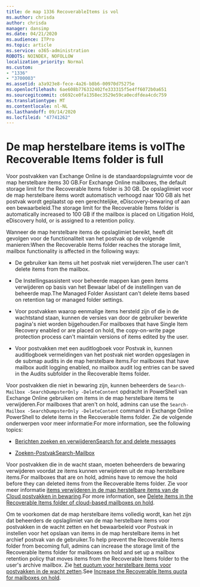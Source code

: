 ```yaml
---
title: de map 1336 RecoverableItems is vol
ms.author: chrisda
author: chrisda
manager: dansimp
ms.date: 04/21/2020
ms.audience: ITPro
ms.topic: article
ms.service: o365-administration
ROBOTS: NOINDEX, NOFOLLOW
localization_priority: Normal
ms.custom:
- "1336"
- "3700003"
ms.assetid: a3a923e8-fece-4a26-b8b6-00970d75275e
ms.openlocfilehash: 6ae608b776332402fe333315f5e4ff6072b0a651
ms.sourcegitcommit: c6692ce0fa1358ec3529e59ca0ecdfdea4cdc759
ms.translationtype: MT
ms.contentlocale: nl-NL
ms.lasthandoff: 09/14/2020
ms.locfileid: "47741262"
---
```

# <a name="the-recoverable-items-folder-is-full"></a><span data-ttu-id="c6e65-102">De map herstelbare items is vol</span><span class="sxs-lookup"><span data-stu-id="c6e65-102">The Recoverable Items folder is full</span></span>

<span data-ttu-id="c6e65-103">Voor postvakken van Exchange Online is de standaardopslagruimte voor de map herstelbare items 30 GB.</span><span class="sxs-lookup"><span data-stu-id="c6e65-103">For Exchange Online mailboxes, the default storage limit for the Recoverable Items folder is 30 GB.</span></span> <span data-ttu-id="c6e65-104">De opslaglimiet voor de map herstelbare items wordt automatisch verhoogd naar 100 GB als het postvak wordt geplaatst op een gerechtelijke, eDiscovery-bewaring of aan een bewaarbeleid.</span><span class="sxs-lookup"><span data-stu-id="c6e65-104">The storage limit for the Recoverable Items folder is automatically increased to 100 GB if the mailbox is placed on Litigation Hold, eDiscovery hold, or is assigned to a retention policy.</span></span>

<span data-ttu-id="c6e65-105">Wanneer de map herstelbare items de opslaglimiet bereikt, heeft dit gevolgen voor de functionaliteit van het postvak op de volgende manieren:</span><span class="sxs-lookup"><span data-stu-id="c6e65-105">When the Recoverable Items folder reaches the storage limit, mailbox functionality is affected in the following ways:</span></span>

- <span data-ttu-id="c6e65-106">De gebruiker kan items uit het postvak niet verwijderen.</span><span class="sxs-lookup"><span data-stu-id="c6e65-106">The user can't delete items from the mailbox.</span></span>

- <span data-ttu-id="c6e65-107">De Instellingsassistent voor beheerde mappen kan geen items verwijderen op basis van het Bewaar label of de instellingen van de beheerde map.</span><span class="sxs-lookup"><span data-stu-id="c6e65-107">The Managed Folder Assistant can't delete items based on retention tag or managed folder settings.</span></span>

- <span data-ttu-id="c6e65-108">Voor postvakken waarop eenmalige items hersteld zijn of die in de wachtstand staan, kunnen de versies van door de gebruiker bewerkte pagina's niet worden bijgehouden.</span><span class="sxs-lookup"><span data-stu-id="c6e65-108">For mailboxes that have Single Item Recovery enabled or are placed on hold, the copy-on-write page protection process can't maintain versions of items edited by the user.</span></span>

- <span data-ttu-id="c6e65-109">Voor postvakken met een auditlogboek voor Postvak in, kunnen auditlogboek vermeldingen van het postvak niet worden opgeslagen in de submap audits in de map herstelbare items.</span><span class="sxs-lookup"><span data-stu-id="c6e65-109">For mailboxes that have mailbox audit logging enabled, no mailbox audit log entries can be saved in the Audits subfolder in the Recoverable Items folder.</span></span>

<span data-ttu-id="c6e65-110">Voor postvakken die niet in bewaring zijn, kunnen beheerders de `Search-Mailbox -SearchDumpsterOnly -DeleteContent` opdracht in PowerShell van Exchange Online gebruiken om items in de map herstelbare items te verwijderen.</span><span class="sxs-lookup"><span data-stu-id="c6e65-110">For mailboxes that aren't on hold, admins can use the `Search-Mailbox -SearchDumpsterOnly -DeleteContent` command in Exchange Online PowerShell to delete items in the Recoverable Items folder.</span></span> <span data-ttu-id="c6e65-111">Zie de volgende onderwerpen voor meer informatie:</span><span class="sxs-lookup"><span data-stu-id="c6e65-111">For more information, see the following topics:</span></span>

- [<span data-ttu-id="c6e65-112">Berichten zoeken en verwijderen</span><span class="sxs-lookup"><span data-stu-id="c6e65-112">Search for and delete messages</span></span>](https://docs.microsoft.com/microsoft-365/compliance/search-for-and-delete-messagesadmin-help)

- [<span data-ttu-id="c6e65-113">Zoeken-Postvak</span><span class="sxs-lookup"><span data-stu-id="c6e65-113">Search-Mailbox</span></span>](https://docs.microsoft.com/powershell/module/exchange/mailboxes/Search-Mailbox)

<span data-ttu-id="c6e65-114">Voor postvakken die in de wacht staan, moeten beheerders de bewaring verwijderen voordat ze items kunnen verwijderen uit de map herstelbare items.</span><span class="sxs-lookup"><span data-stu-id="c6e65-114">For mailboxes that are on hold, admins have to remove the hold before they can deleted items from the Recoverable Items folder.</span></span> <span data-ttu-id="c6e65-115">Zie voor meer informatie [items verwijderen in de map herstelbare items van de Cloud postvakken in bewaring](https://docs.microsoft.com/microsoft-365/compliance/delete-items-in-the-recoverable-items-folder-of-mailboxes-on-hold).</span><span class="sxs-lookup"><span data-stu-id="c6e65-115">For more information, see [Delete items in the Recoverable Items folder of cloud-based mailboxes on hold](https://docs.microsoft.com/microsoft-365/compliance/delete-items-in-the-recoverable-items-folder-of-mailboxes-on-hold).</span></span>

<span data-ttu-id="c6e65-116">Om te voorkomen dat de map herstelbare items volledig wordt, kan het zijn dat beheerders de opslaglimiet van de map herstelbare items voor postvakken in de wacht zetten en het bewaarbeleid voor Postvak in instellen voor het opslaan van items in de map herstelbare items in het archief postvak van de gebruiker.</span><span class="sxs-lookup"><span data-stu-id="c6e65-116">To help prevent the Recoverable Items folder from becoming full, admins can increase the storage limit of the Recoverable Items folder for mailboxes on hold and set up a mailbox retention policy that moves items from the Recoverable Items folder to the user's archive mailbox.</span></span> <span data-ttu-id="c6e65-117">Zie [het quotum voor herstelbare items voor postvakken in de wacht zetten](https://docs.microsoft.com/microsoft-365/compliance/increase-the-recoverable-quota-for-mailboxes-on-hold).</span><span class="sxs-lookup"><span data-stu-id="c6e65-117">See [Increase the Recoverable Items quota for mailboxes on hold](https://docs.microsoft.com/microsoft-365/compliance/increase-the-recoverable-quota-for-mailboxes-on-hold).</span></span>
